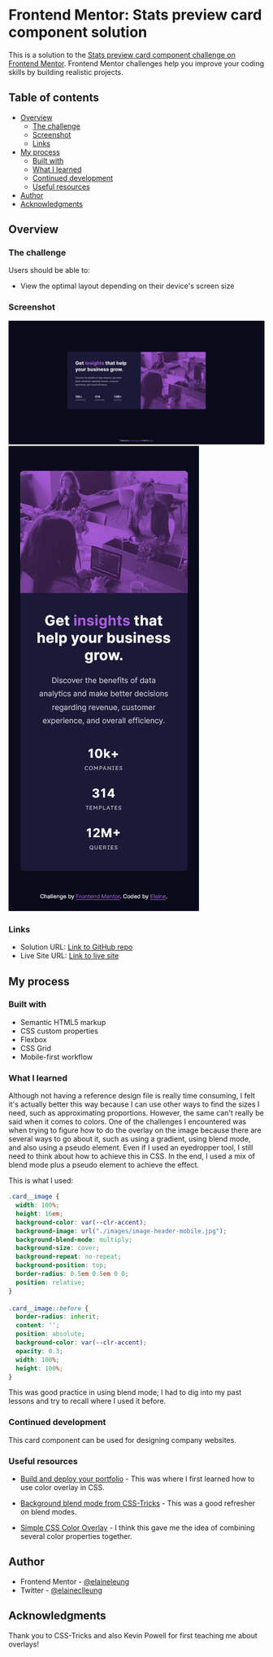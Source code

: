 # Frontend Mentor: Stats preview card component solution

This is a solution to the [Stats preview card component challenge on Frontend Mentor](https://www.frontendmentor.io/challenges/stats-preview-card-component-8JqbgoU62). Frontend Mentor challenges help you improve your coding skills by building realistic projects.

## Table of contents

- [Overview](#overview)
  - [The challenge](#the-challenge)
  - [Screenshot](#screenshot)
  - [Links](#links)
- [My process](#my-process)
  - [Built with](#built-with)
  - [What I learned](#what-i-learned)
  - [Continued development](#continued-development)
  - [Useful resources](#useful-resources)
- [Author](#author)
- [Acknowledgments](#acknowledgments)

## Overview

### The challenge

Users should be able to:

- View the optimal layout depending on their device's screen size

### Screenshot

![Desktop view of solution](./design/desktop.png)
![Mobile view of solution](./design/mobile.png)

### Links

- Solution URL: [Link to GitHub repo](https://github.com/elaineleung/frontendmentor/tree/main/statspreview)
- Live Site URL: [Link to live site](https://elaineleung.github.io/frontendmentor/statspreview/)

## My process

### Built with

- Semantic HTML5 markup
- CSS custom properties
- Flexbox
- CSS Grid
- Mobile-first workflow

### What I learned

Although not having a reference design file is really time consuming, I felt it's actually better this way because I can use other ways to find the sizes I need, such as approximating proportions. However, the same can't really be said when it comes to colors. One of the challenges I encountered was when trying to figure how to do the overlay on the image because there are several ways to go about it, such as using a gradient, using blend mode, and also using a pseudo element. Even if I used an eyedropper tool, I still need to think about how to achieve this in CSS. In the end, I used a mix of blend mode plus a pseudo element to achieve the effect.

This is what I used:

```css
.card__image {
  width: 100%;
  height: 16em;
  background-color: var(--clr-accent);
  background-image: url("./images/image-header-mobile.jpg");
  background-blend-mode: multiply;
  background-size: cover;
  background-repeat: no-repeat;
  background-position: top;
  border-radius: 0.5em 0.5em 0 0;
  position: relative;
}

.card__image::before {
  border-radius: inherit;
  content: '';
  position: absolute;
  background-color: var(--clr-accent);
  opacity: 0.3;
  width: 100%;
  height: 100%;
}
```

This was good practice in using blend mode; I had to dig into my past lessons and try to recall where I used it before.

### Continued development

 This card component can be used for designing company websites.

### Useful resources

- [Build and deploy your portfolio](https://scrimba.com/learn/portfolio) - This was where I first learned how to use color overlay in CSS.

- [Background blend mode from CSS-Tricks](https://css-tricks.com/almanac/properties/b/background-blend-mode/) - This was a good refresher on blend modes.

- [Simple CSS Color Overlay](https://youtu.be/uLvhAJfx3T0) - I think this gave me the idea of combining several color properties together.

## Author

- Frontend Mentor - [@elaineleung](https://www.frontendmentor.io/profile/elaineleung)
- Twitter - [@elaineclleung](https://twitter.com/elaineclleung)

## Acknowledgments

Thank you to CSS-Tricks and also Kevin Powell for first teaching me about overlays!
